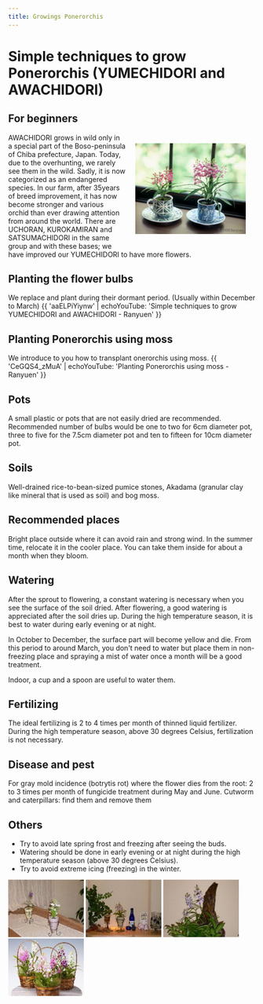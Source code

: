 ```yaml
---
title: Growings Ponerorchis
---
```

Simple techniques to grow Ponerorchis (YUMECHIDORI and AWACHIDORI)
==
For beginners
--
<img src="/assets/images/growings_b1.jpg" width="225" height="185" align="right" style="margin: 20px 20px;" alt="Ponerorchis suzukiana and its hybrids (YUMECHIDORI and AWACHIDORI) - Ranyuen" />
AWACHIDORI grows in wild only in a special part of the Boso-peninsula of Chiba prefecture, Japan. Today, due to the overhunting, we rarely see them in the wild. Sadly, it is now categorized as an endangered species. In our farm, after 35years of breed improvement, it has now become stronger and various orchid than ever drawing attention from around the world.  There are UCHORAN, KUROKAMIRAN and SATSUMACHIDORI in the same group and with these bases; we have improved our YUMECHIDORI to have more flowers.

Planting the flower bulbs
--
We replace and plant during their dormant period. (Usually within December to March)
{{ 'aaELPiYiynw' | echoYouTube: 'Simple techniques to grow YUMECHIDORI and AWACHIDORI - Ranyuen' }}

Planting Ponerorchis using moss
--
We introduce to you how to transplant onerorchis using moss.
{{ 'CeGQS4_zMuA' | echoYouTube:  'Planting Ponerorchis using moss - Ranyuen' }}

Pots
--
A small plastic or pots that are not easily dried are recommended. Recommended number of bulbs would be one to two for 6cm diameter pot, three to five for the 7.5cm diameter pot and ten to fifteen for 10cm diameter pot.

Soils
--
Well-drained rice-to-bean-sized pumice stones, Akadama (granular clay like mineral that is used as soil) and bog moss.

Recommended places
--
Bright place outside where it can avoid rain and strong wind. In the summer time, relocate it in the cooler place. You can take them inside for about a month when they bloom.

Watering
--
After the sprout to flowering, a constant watering is necessary when you see the surface of the soil dried. After flowering, a good watering is appreciated after the soil dries up. During the high temperature season, it is best to water during early evening or at night.

In October to December, the surface part will become yellow and die. From this period to around March, you don't need to water but place them in non-freezing place and spraying a mist of water once a month will be a good treatment.

Indoor, a cup and a spoon are useful to water them.

Fertilizing
--
The ideal fertilizing is 2 to 4 times per month of thinned liquid fertilizer. During the high temperature season, above 30 degrees Celsius, fertilization is not necessary.

Disease and pest
--
For gray mold incidence (botrytis rot) where the flower dies from the root: 2 to 3 times per month of fungicide treatment during May and June. Cutworm and caterpillars: find them and remove them

Others
--
- Try to avoid late spring frost and freezing after seeing the buds.
- Watering should be done in early evening or at night during the high temperature season (above 30 degrees Celsius).
- Try to avoid extreme icing (freezing) in the winter.

<img id="image2" src="/assets/images/growings_a2.jpg" width="154" alt="Ponerorchis suzukiana and its hybrids (YUMECHIDORI and AWACHIDORI) - Ranyuen" />
<img id="image3" src="/assets/images/growings_a3.jpg" width="154" alt="Ponerorchis suzukiana and its hybrids (YUMECHIDORI and AWACHIDORI) - Ranyuen" />
<img id="image4" src="/assets/images/growings_a4.jpg" width="154" alt="Ponerorchis suzukiana and its hybrids (YUMECHIDORI and AWACHIDORI) - Ranyuen" />
<img id="image5" src="/assets/images/growings_a5.jpg" width="154" alt="Ponerorchis suzukiana and its hybrids (YUMECHIDORI and AWACHIDORI) - Ranyuen" />
